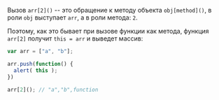 Вызов `arr[2]()` -- это обращение к методу объекта `obj[method]()`, в роли `obj` выступает `arr`, а в роли метода: `2`.

Поэтому, как это бывает при вызове функции как метода, функция `arr[2]` получит `this = arr` и выведет массив:

```js run
var arr = ["a", "b"];

arr.push(function() {
  alert( this );
})

arr[2](); // "a","b",function
```

